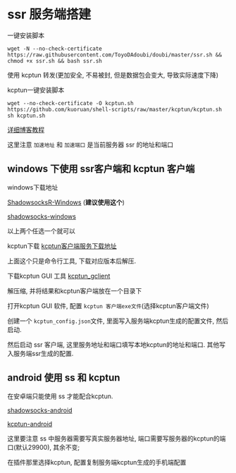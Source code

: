 # ssr 服务端搭建

一键安装脚本

```shell
wget -N --no-check-certificate https://raw.githubusercontent.com/ToyoDAdoubi/doubi/master/ssr.sh && chmod +x ssr.sh && bash ssr.sh
```

使用 kcptun 转发(更加安全, 不易被封, 但是数据包会变大, 导致实际速度下降)

kcptun一键安装脚本
```shell
wget --no-check-certificate -O kcptun.sh https://github.com/kuoruan/shell-scripts/raw/master/kcptun/kcptun.sh
sh kcptun.sh
```
[详细博客教程](https://visoon0012.github.io/2017/Shadowsocks/Ubuntu%E4%BD%BF%E7%94%A8KCPTUN%E4%B8%BASS%E5%8A%A0%E9%80%9F/)

这里注意 `加速地址` 和 `加速端口` 是当前服务器 ssr 的地址和端口



## windows 下使用 ssr客户端和 kcptun 客户端

windows下载地址

[ShadowsocksR-Windows](https://github.com/HMBSbige/ShadowsocksR-Windows) (**建议使用这个**)

[shadowsocks-windows](https://github.com/shadowsocks/shadowsocks-windows)

以上两个任选一个就可以


kcptun下载
[kcptun客户端服务下载地址](https://github.com/xtaci/kcptun)

上面这个只是命令行工具, 下载对应版本后解压.

下载kcptun GUI 工具
[kcptun_gclient](https://github.com/dfdragon/kcptun_gclient)

解压缩, 并将结果和kcptun客户端放在一个目录下

打开kcptun GUI 软件, 配置 `kcptun 客户端exe文件`(选择kcptun客户端文件)

创建一个 `kcptun_config.json`文件, 里面写入服务端kcptun生成的配置文件, 然后启动.


然后启动 ssr 客户端, 这里服务地址和端口填写本地kcptun的地址和端口. 其他写入服务端ssr生成的配置.

## android 使用 ss 和 kcptun

在安卓端只能使用 ss 才能配合kcptun.

[shadowsocks-android](https://github.com/shadowsocks/shadowsocks-android)

[kcptun-android](https://github.com/shadowsocks/kcptun-android/releases)

这里要注意 ss 中服务器需要写真实服务器地址, 端口需要写服务器的kcptun的端口(默认29900), 其余不变;

在插件那里选择kcptun, 配置复制服务端kcptun生成的手机端配置

